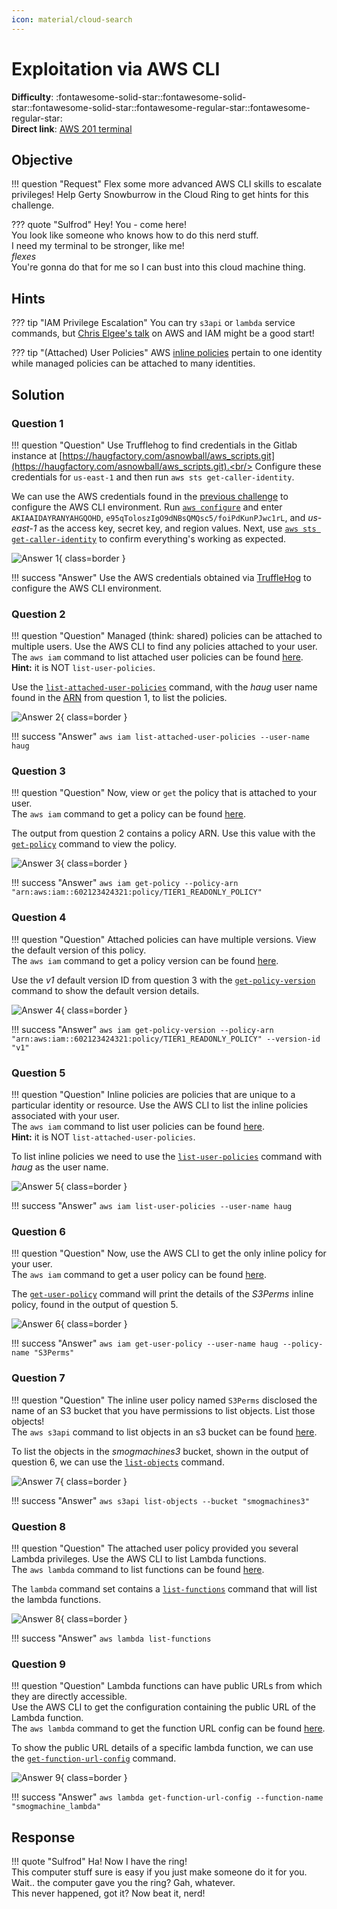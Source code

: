 ```yaml
---
icon: material/cloud-search
---
```


# Exploitation via AWS CLI

**Difficulty**: :fontawesome-solid-star::fontawesome-solid-star::fontawesome-solid-star::fontawesome-regular-star::fontawesome-regular-star:<br/>
**Direct link**: [AWS 201 terminal](https://hhc22-wetty.kringlecon.com/?&challenge=aws201)


## Objective

!!! question "Request"
    Flex some more advanced AWS CLI skills to escalate privileges! Help Gerty Snowburrow in the Cloud Ring to get hints for this challenge.

??? quote "Sulfrod"
    Hey! You - come here!<br/>
    You look like someone who knows how to do this nerd stuff.<br/>
    I need my terminal to be stronger, like me!<br/>
    *flexes*<br/>
    You're gonna do that for me so I can bust into this cloud machine thing.


## Hints

??? tip "IAM Privilege Escalation"
    You can try `s3api` or `lambda` service commands, but [Chris Elgee's talk](https://youtu.be/t-xDvVUialo) on AWS and IAM might be a good start!

??? tip "(Attached) User Policies"
    AWS [inline policies](https://docs.aws.amazon.com/IAM/latest/UserGuide/access_policies_managed-vs-inline.html) pertain to one identity while managed policies can be attached to many identities.


## Solution

### Question 1

!!! question "Question"
    Use Trufflehog to find credentials in the Gitlab instance at [https://haugfactory.com/asnowball/aws_scripts.git](https://haugfactory.com/asnowball/aws_scripts.git).<br/>
    Configure these credentials for `us-east-1` and then run `aws sts get-caller-identity`.

We can use the AWS credentials found in the [previous challenge](./o12.md) to configure the AWS CLI environment. Run [`aws configure`](https://docs.aws.amazon.com/cli/latest/userguide/cli-configure-quickstart.html#cli-configure-quickstart-config) and enter `AKIAAIDAYRANYAHGQOHD`, `e95qToloszIgO9dNBsQMQsc5/foiPdKunPJwc1rL`, and *us-east-1* as the access key, secret key, and region values. Next, use [`aws sts get-caller-identity`](https://awscli.amazonaws.com/v2/documentation/api/latest/reference/sts/get-caller-identity.html) to confirm everything's working as expected.

![Answer 1](../img/objectives/o13/answer1.png){ class=border }

!!! success "Answer"
    Use the AWS credentials obtained via [TruffleHog](./o12.md) to configure the AWS CLI environment.


### Question 2

!!! question "Question"
    Managed (think: shared) policies can be attached to multiple users. Use the AWS CLI to find any policies attached to your user.<br/>
    The `aws iam` command to list attached user policies can be found [here](https://awscli.amazonaws.com/v2/documentation/api/latest/reference/iam/index.html).<br/>
    **Hint:** it is NOT `list-user-policies`.

Use the [`list-attached-user-policies`](https://awscli.amazonaws.com/v2/documentation/api/latest/reference/iam/list-attached-user-policies.html) command, with the *haug* user name found in the [ARN](https://docs.aws.amazon.com/general/latest/gr/aws-arns-and-namespaces.html) from question 1, to list the policies.

![Answer 2](../img/objectives/o13/answer2.png){ class=border }

!!! success "Answer"
    `aws iam list-attached-user-policies --user-name haug`


### Question 3

!!! question "Question"
    Now, view or `get` the policy that is attached to your user.<br/>
    The `aws iam` command to get a policy can be found [here](https://awscli.amazonaws.com/v2/documentation/api/latest/reference/iam/index.html).

The output from question 2 contains a policy ARN. Use this value with the [`get-policy`](https://awscli.amazonaws.com/v2/documentation/api/latest/reference/iam/get-policy.html) command to view the policy.

![Answer 3](../img/objectives/o13/answer3.png){ class=border }

!!! success "Answer"
    `aws iam get-policy --policy-arn "arn:aws:iam::602123424321:policy/TIER1_READONLY_POLICY"`


### Question 4

!!! question "Question"
    Attached policies can have multiple versions. View the default version of this policy.<br/>
    The `aws iam` command to get a policy version can be found [here](https://awscli.amazonaws.com/v2/documentation/api/latest/reference/iam/index.html).

Use the *v1* default version ID from question 3 with the [`get-policy-version`](https://awscli.amazonaws.com/v2/documentation/api/latest/reference/iam/get-policy-version.html) command to show the default version details.

![Answer 4](../img/objectives/o13/answer4.png){ class=border }

!!! success "Answer"
    `aws iam get-policy-version --policy-arn "arn:aws:iam::602123424321:policy/TIER1_READONLY_POLICY" --version-id "v1"`


### Question 5

!!! question "Question"
    Inline policies are policies that are unique to a particular identity or resource. Use the AWS CLI to list the inline policies associated with your user.<br/>
    The `aws iam` command to list user policies can be found [here](https://awscli.amazonaws.com/v2/documentation/api/latest/reference/iam/index.html).<br/>
    **Hint:** it is NOT `list-attached-user-policies`.

To list inline policies we need to use the [`list-user-policies`](https://awscli.amazonaws.com/v2/documentation/api/latest/reference/iam/list-user-policies.html) command with *haug* as the user name.

![Answer 5](../img/objectives/o13/answer5.png){ class=border }

!!! success "Answer"
    `aws iam list-user-policies --user-name haug`


### Question 6

!!! question "Question"
    Now, use the AWS CLI to get the only inline policy for your user.<br/>
    The `aws iam` command to get a user policy can be found [here](https://awscli.amazonaws.com/v2/documentation/api/latest/reference/iam/index.html).

The [`get-user-policy`](https://awscli.amazonaws.com/v2/documentation/api/latest/reference/iam/get-user-policy.html) command will print the details of the *S3Perms* inline policy, found in the output of question 5.

![Answer 6](../img/objectives/o13/answer6.png){ class=border }

!!! success "Answer"
    `aws iam get-user-policy --user-name haug --policy-name "S3Perms"`


### Question 7

!!! question "Question"
    The inline user policy named `S3Perms` disclosed the name of an S3 bucket that you have permissions to list objects. List those objects!<br/>
    The `aws s3api` command to list objects in an s3 bucket can be found [here](https://awscli.amazonaws.com/v2/documentation/api/latest/reference/s3api/index.html).

To list the objects in the *smogmachines3* bucket, shown in the output of question 6, we can use the [`list-objects`](https://awscli.amazonaws.com/v2/documentation/api/latest/reference/s3api/list-objects.html) command.

![Answer 7](../img/objectives/o13/answer7.png){ class=border }

!!! success "Answer"
    `aws s3api list-objects --bucket "smogmachines3"`


### Question 8

!!! question "Question"
    The attached user policy provided you several Lambda privileges. Use the AWS CLI to list Lambda functions.<br/>
    The `aws lambda` command to list functions can be found [here](https://awscli.amazonaws.com/v2/documentation/api/latest/reference/lambda/index.html).

The `lambda` command set contains a [`list-functions`](https://awscli.amazonaws.com/v2/documentation/api/latest/reference/lambda/list-functions.html) command that will list the lambda functions.

![Answer 8](../img/objectives/o13/answer8.png){ class=border }

!!! success "Answer"
    `aws lambda list-functions`


### Question 9

!!! question "Question"
    Lambda functions can have public URLs from which they are directly accessible.<br/>
    Use the AWS CLI to get the configuration containing the public URL of the Lambda function.<br/>
    The `aws lambda` command to get the function URL config can be found [here](https://awscli.amazonaws.com/v2/documentation/api/latest/reference/lambda/index.html).

To show the public URL details of a specific lambda function, we can use the [`get-function-url-config`](https://awscli.amazonaws.com/v2/documentation/api/latest/reference/lambda/get-function-url-config.html) command.

![Answer 9](../img/objectives/o13/answer9.png){ class=border }

!!! success "Answer"
    `aws lambda get-function-url-config --function-name "smogmachine_lambda"`


## Response

!!! quote "Sulfrod"
    Ha! Now I have the ring!<br/>
    This computer stuff sure is easy if you just make someone do it for you.<br/>
    Wait.. the computer gave you the ring? Gah, whatever.<br/>
    This never happened, got it? Now beat it, nerd!
